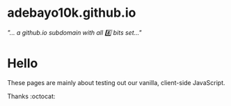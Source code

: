 adebayo10k.github.io
===

_"... a github.io subdomain with all :eight: bits set..."_


Hello
===
These pages are mainly about testing out our vanilla, client-side JavaScript.


Thanks :octocat:
